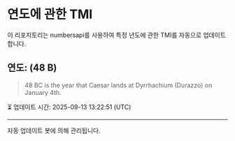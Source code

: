 
# 연도에 관한 TMI

이 리포지토리는 numbersapi를 사용하여 특정 년도에 관한 TMI를 자동으로 업데이트합니다.

## 연도: (48 B)
> 48 BC is the year that Caesar lands at Dyrrhachium (Durazzo) on January 4th.

⏳ 업데이트 시간: 2025-09-13 13:22:51 (UTC)

---
자동 업데이트 봇에 의해 관리됩니다.
